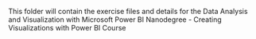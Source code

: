 This folder will contain the exercise files and details for the Data Analysis and Visualization with Microsoft Power BI Nanodegree - Creating Visualizations with Power BI Course
